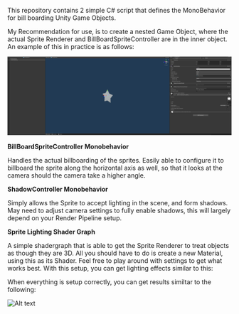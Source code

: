 This repository contains 2 simple C# script that defines the MonoBehavior for bill boarding Unity Game Objects.

My Recommendation for use, is to create a nested Game Object, where the actual Sprite Renderer and BillBoardSpriteController are in the inner object.  An example of this in practice is as follows:

![Alt text](./BillBoard%20Sample.PNG?raw=true "Example Setup")



**BillBoardSpriteController Monobehavior**

Handles the actual billboarding of the sprites.  Easily able to configure it to billboard the sprite along the horizontal axis as well, so that it looks at the camera should the camera take a higher angle.


**ShadowController Monobehavior**

Simply allows the Sprite to accept lighting in the scene, and form shadows.  May need to adjust camera settings to fully enable shadows, this will largely depend on your Render Pipeline setup.

**Sprite Lighting Shader Graph**

A simple shadergraph that is able to get the Sprite Renderer to treat objects as though they are 3D.  All you should have to do is create a new Material, using this as its Shader.  Feel free to play around with settings to get what works best.  With this setup, you can get lighting effects similar to this:


When everything is setup correctly, you can get results similtar to the following:

![Alt text](./Sprite%20Lighting%20Example.gif?raw=true "Sprite Lighting Example")
